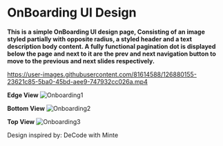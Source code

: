 # OnBoarding UI Design
**This is a simple OnBoarding UI design page, Consisting of an image styled partially with opposite radius, a styled header and a text description body content.
A fully functional pagination dot is displayed below the page and next to it are the prev and next navigation button to move to the previous and next slides respectively.**


https://user-images.githubusercontent.com/81614588/126880155-23621c85-5ba0-45bd-aee9-747932cc026a.mp4

**Edge View**
![Onboarding1](https://user-images.githubusercontent.com/81614588/126880801-ae7ef9c6-9562-4c05-a39c-8052fbf712b4.png)

**Bottom View**
![Onboarding2](https://user-images.githubusercontent.com/81614588/126880841-8ec31aa0-87cc-4ce3-8c4c-c72dacb89938.png)

**Top View**
![Onboarding3](https://user-images.githubusercontent.com/81614588/126880885-e2220466-4efc-43bd-b505-d46c8a4e539b.png)



Design inspired by: DeCode with Minte

